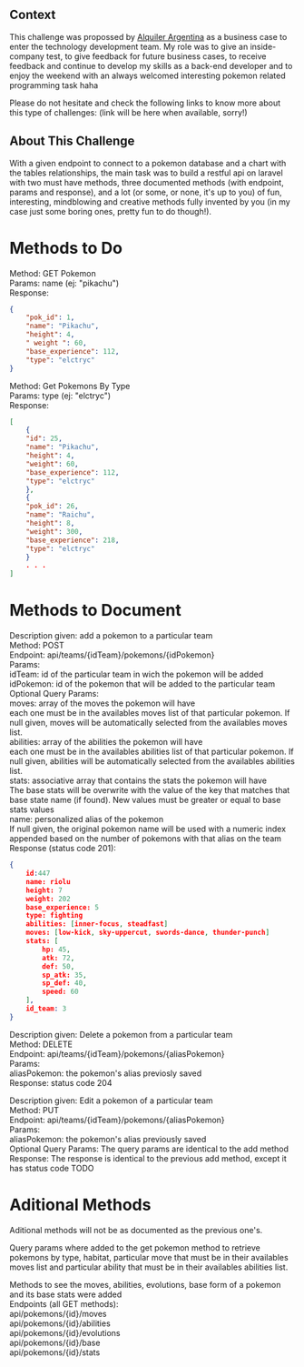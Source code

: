 ## Context

This challenge was propossed by [Alquiler Argentina](https://jobs.alquilerargentina.com) as a business case to enter the technology development team. My role was to give an inside-company test, to give feedback for future business cases, to receive feedback and continue to develop my skills as a back-end developer and to enjoy the weekend with an always welcomed interesting pokemon related programming task haha  

Please do not hesitate and check the following links to know more about this type of challenges: (link will be here when available, sorry!)   

## About This Challenge

With a given endpoint to connect to a pokemon database and a chart with the tables relationships, the main task was to build a restful api on laravel with two must have methods, three documented methods (with endpoint, params and response), and a lot (or some, or none, it's up to you) of fun, interesting, mindblowing and creative methods fully invented by you (in my case just some boring ones, pretty fun to do though!).  

#  Methods to Do

Method: GET Pokemon  
Params: name (ej: "pikachu")  
Response:  
```json
{
    "pok_id": 1,
    "name": "Pikachu",
    "height": 4,
    " weight ": 60,
    "base_experience": 112,
    "type": "elctryc"
}
```

Method: Get Pokemons By Type  
Params: type (ej: "elctryc")  
Response:   
```json
[
    {
    "id": 25,
    "name": "Pikachu",
    "height": 4,
    "weight": 60,
    "base_experience": 112,
    "type": "elctryc"
    },
    {
    "pok_id": 26,
    "name": "Raichu",
    "height": 8,
    "weight": 300,
    "base_experience": 218,
    "type": "elctryc"
    }
    . . .
]
```
# Methods to Document

Description given: add a pokemon to a particular team  
Method: POST  
Endpoint: api/teams/{idTeam}/pokemons/{idPokemon}  
Params:  
    idTeam: id of the particular team in wich the pokemon will be added  
    idPokemon: id of the pokemon that will be added to the particular team  
Optional Query Params:  
    moves: array of the moves the pokemon will have  
        each one must be in the availables moves list of that particular pokemon. If null given, moves will be automatically selected from the availables moves list.  
    abilities: array of the abilities the pokemon will have  
        each one must be in the availables abilities list of that particular pokemon. If null given, abilities will be automatically selected from the availables abilities list.  
    stats: associative array that contains the stats the pokemon will have  
        The base stats will be overwrite with the value of the key that matches that base state name (if found). New values must be greater or equal to base stats values  
    name: personalized alias of the pokemon  
        If null given, the original pokemon name will be used with a numeric index appended based on the number of pokemons with that alias on the team  
Response (status code 201):   
```json
{
    id:447
    name: riolu
    height: 7
    weight: 202
    base_experience: 5
    type: fighting
    abilities: [inner-focus, steadfast]
    moves: [low-kick, sky-uppercut, swords-dance, thunder-punch]
    stats: [
        hp: 45,
        atk: 72,
        def: 50,
        sp_atk: 35,
        sp_def: 40,
        speed: 60
    ],
    id_team: 3
}
```

Description given: Delete a pokemon from a particular team  
Method: DELETE  
Endpoint: api/teams/{idTeam}/pokemons/{aliasPokemon}  
Params:   
    aliasPokemon: the pokemon's alias previosly saved  
Response: status code 204  
 
Description given: Edit a pokemon of a particular team  
Method: PUT  
Endpoint: api/teams/{idTeam}/pokemons/{aliasPokemon}  
Params:   
    aliasPokemon: the pokemon's alias previously saved  
Optional Query Params: The query params are identical to the add method  
Response: The response is identical to the previous add method, except it has status code TODO  


# Aditional Methods

Aditional methods will not be as documented as the previous one's.   

Query params where added to the get pokemon method to retrieve pokemons by type, habitat, particular move that must be in their availables moves list and particular ability that must be in their availables abilities list.  

Methods to see the moves, abilities, evolutions, base form of a pokemon and its base stats were added  
Endpoints (all GET methods):  
api/pokemons/{id}/moves  
api/pokemons/{id}/abilities  
api/pokemons/{id}/evolutions  
api/pokemons/{id}/base  
api/pokemons/{id}/stats  

